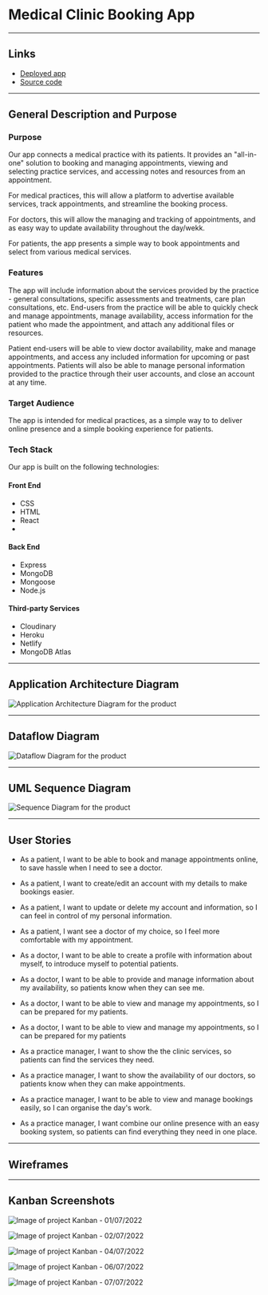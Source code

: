 # Medical Clinic Booking App

---

## Links

- [Deployed app]()
- [Source code]()

---

## General Description and Purpose

### Purpose
Our app connects a medical practice with its patients. It provides an "all-in-one" solution to booking and managing appointments, viewing and selecting practice services, and accessing notes and resources from an appointment.

For medical practices, this will allow a platform to advertise available services, track appointments, and streamline the booking process.

For doctors, this will allow the managing and tracking of appointments, and as easy way to update availability throughout the day/wekk.

For patients, the app presents a simple way to book appointments and select from various medical services.

### Features
The app will include information about the services provided by the practice - general consultations, specific assessments and treatments, care plan consultations, etc. End-users from the practice will be able to quickly check and manage appointments, manage availability, access information for the patient who made the appointment, and attach any additional files or resources.

Patient end-users will be able to view doctor availability, make and manage appointments, and access any included information for upcoming or past appointments. Patients will also be able to manage personal information provided to the practice through their user accounts, and close an account at any time.

### Target Audience

The app is intended for medical practices, as a simple way to to deliver online presence and a simple booking experience for patients.

### Tech Stack

Our app is built on the following technologies:

#### Front End
- CSS
- HTML
- React
- <INSERT CSS FRAMEWORK HERE>

#### Back End
- Express
- MongoDB
- Mongoose
- Node.js

#### Third-party Services
- Cloudinary
- Heroku
- Netlify
- MongoDB Atlas

---

## Application Architecture Diagram

![Application Architecture Diagram for the product](./docs/aad.png)

---

## Dataflow Diagram 

![Dataflow Diagram for the product](./docs/dfd.png)

---

## UML Sequence Diagram

![Sequence Diagram for the product](./docs/sequence-diagram.png)

---

## User Stories

- As a patient, I want to be able to book and manage appointments online, to save hassle when I need to see a doctor.
- As a patient, I want to create/edit an account with my details to make bookings easier.
- As a patient, I want to update or delete my account and information, so I can feel in control of my personal information.
- As a patient, I want see a doctor of my choice, so I feel more comfortable with my appointment.

- As a doctor, I want to be able to create a profile with information about myself, to introduce myself to potential patients.
- As a doctor, I want to be able to provide and manage information about my availability, so patients know when they can see me.
- As a doctor, I want to be able to view and manage my appointments, so I can be prepared for my patients.

- As a doctor, I want to be able to view and manage my appointments, so I can be prepared for my patients

- As a practice manager, I want to show the the clinic services, so patients can find the services they need.
- As a practice manager, I want to show the availability of our doctors, so patients know when they can make appointments.
- As a practice manager, I want to be able to view and manage bookings easily, so I can organise the day's work.
- As a practice manager, I want combine our online presence with an easy booking system, so patients can find everything they need in one place.

---
  
## Wireframes

---

## Kanban Screenshots

![Image of project Kanban - 01/07/2022](docs/Kanban-2022-07-01.png)

![Image of project Kanban - 02/07/2022](docs/Kanban-2022-07-02.png)

![Image of project Kanban - 04/07/2022](docs/Kanban-2022-07-04.png)

![Image of project Kanban - 06/07/2022](docs/Kanban-2022-07-06.png)

![Image of project Kanban - 07/07/2022](docs/Kanban-2022-07-07.png)

